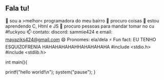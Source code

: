 Fala tu!
--------------------------------------------
👋 sou a >melhor< programadora do meu bairro
👀 procuro coisas
🌱 estou aprendendo C, Html e JS
💞️ procuro pessoas para mandar tomar no cu #fuckyou
📫 contato: discord: sammie424 e email: mayaziks424@gmail.com
😄 Pronomes: ela/dela
⚡ Fun fact: EU TENHO ESQUIZOFRENIA HAHAHAHAHAHHAHAHAHAHA
#include <stdio.h> #include <stdlib.h>

int main(){

printf("hello world!\n");
system("pause");
}

